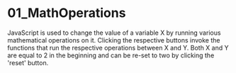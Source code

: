 # 01_MathOperations
JavaScript is used to change the value of a variable X by running various mathematical operations on it. Clicking the respective buttons invoke the functions that run the respective operations between X and Y. Both X and Y are equal to 2 in the beginning and can be re-set to two by clicking the 'reset' button. 
